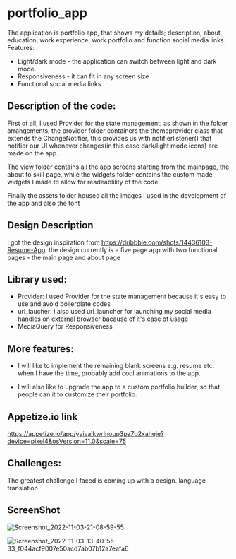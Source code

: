 # portfolio_app

The application is portfolio app, that shows my details; description, about, education, work experience, work portfolio and function social media links.
Features: 
- Light/dark mode - the application can switch between light and dark mode.
- Responsiveness - it can fit in any screen size
- Functional social media links

## Description of the code:
First of all, I used Provider for the state management; as shown in the folder arrangements, the provider folder containers the themeprovider class that extends the ChangeNotifier, this provides us with notifierlistener() that notifier our UI whenever changes(in this case dark/light mode icons) are made on the app.

The view folder contains all the app screens starting from the mainpage, the about to skill page, while the widgets folder contains the custom made widgets I made to allow for readeablility of the code

Finally the assets folder housed all the images I used in the development of the app and also the font

## Design Description
i got the design inspiration from https://dribbble.com/shots/14436103-Resume-App.
the design currently is a five page app with two functional pages - the main page and about page

## Library used:
- Provider: I used Provider for the state management because it's easy to use and avoid boilerplate codes
- url_laucher: I also used url_launcher for launching my social media handles on external browser bacause of it's ease of usage
- MediaQuery for Responsiveness

## More features:
- I will like to implement the remaining blank screens e.g. resume etc. when I have the time, probably add cool animations to the app.

- I will also like to upgrade the app to a custom portfolio builder, so that people can it to customize their portfolio.

## Appetize.io link
https://appetize.io/app/yyivaikwrlnoup3pz7b2xaheje?device=pixel4&osVersion=11.0&scale=75

## Challenges: 
The greatest challenge I faced is coming up with a design.
language translation


## ScreenShot
![Screenshot_2022-11-03-21-08-59-55](https://user-images.githubusercontent.com/85957655/199946257-6fc05d3b-e769-4377-b5e6-41af98bb2f08.jpg)

![Screenshot_2022-11-03-13-40-55-33_f044acf9007e50acd7ab07b12a7eafa6](https://user-images.githubusercontent.com/85957655/199946541-feb3fbe2-1029-4664-ab2f-d129c866c7ac.jpg)

 
